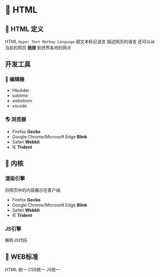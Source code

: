 # 📝 HTML

## :blossom: HTML 定义

HTML `Hyper Text Markup Language` 超文本标记语言
描述网页的语言 还可以从当前的网页 **链接** 到世界各地的网点

## 开发工具

### 📄 编辑器

- Hbulider
- sublime
- webstrom
- vscode

### 🌎 浏览器

- Firefox  **Gecko**
- Google Chrome/Microsoft Edge **Blink**
- Safari **Webkit**
- IE **Trident**

## 🍎 内核

### 渲染引擎

将网页中的内容展示在客户端

- Firefox  **Gecko**
- Google Chrome/Microsoft Edge **Blink**
- Safari **Webkit**
- IE **Trident**

### JS引擎

解析JS代码

## 📏 WEB标准

HTML 统一 CSS统一 JS统一
